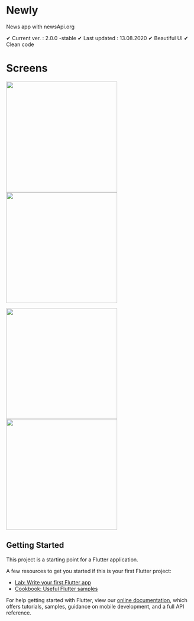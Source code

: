 # Newly
News app with newsApi.org

✔ Current ver. : 2.0.0 -stable
✔ Last updated : 13.08.2020
✔ Beautiful UI
✔ Clean code

# Screens
<img src="https://github.com/hemidvsmusayev/Newly/blob/master/assets/screens/1.jpg?raw=true" width="300"> <img src="https://github.com/hemidvsmusayev/Newly/blob/master/assets/screens/2.jpg?raw=true" width="300">

<img src="https://github.com/hemidvsmusayev/Newly/blob/master/assets/screens/3.jpg?raw=true" width="300"> <img src="https://github.com/hemidvsmusayev/Newly/blob/master/assets/screens/4.jpg?raw=true" width="300"> 


## Getting Started

This project is a starting point for a Flutter application.

A few resources to get you started if this is your first Flutter project:

- [Lab: Write your first Flutter app](https://flutter.dev/docs/get-started/codelab)
- [Cookbook: Useful Flutter samples](https://flutter.dev/docs/cookbook)

For help getting started with Flutter, view our
[online documentation](https://flutter.dev/docs), which offers tutorials,
samples, guidance on mobile development, and a full API reference.
